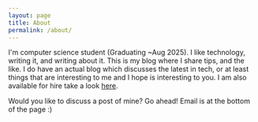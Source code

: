 ```yaml
---
layout: page
title: About
permalink: /about/
---
```


I'm computer science student (Graduating ~Aug 2025). I like technology, writing it, and writing about it. This is my blog where I share tips, and the like. I do have an actual blog which discusses the latest in tech, or at least things that are interesting to me and I hope is interesting to you. I am also available for hire take a look [here](/hiring).

Would you like to discuss a post of mine? Go ahead! Email is at the bottom of the page :)
